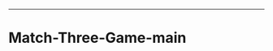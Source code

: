 --------------------------------------------------------------------------------
# Match-Three-Game-main
